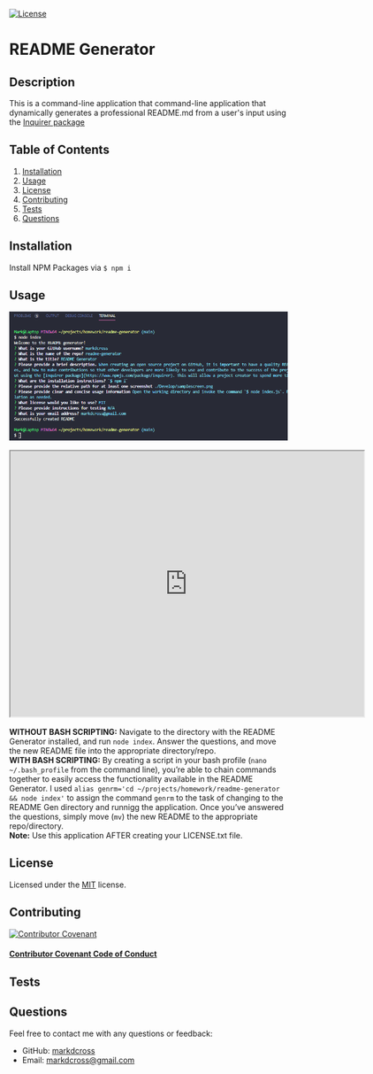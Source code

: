 
[![License](https://img.shields.io/github/license/markdcross/readme-generator)](https://img.shields.io/github/license/markdcross/readme-generator)
# README Generator 

## Description
This is a command-line application that command-line application that dynamically generates a professional README.md from a user's input using the [Inquirer package](https://www.npmjs.com/package/inquirer)

## Table of Contents
1. [Installation](#Installation)
2. [Usage](#Usage)
3. [License](#License)
4. [Contributing](#Contributing)
5. [Tests](#Tests)
6. [Questions](#Questions)

## Installation

Install NPM Packages via `$ npm i`

## Usage

![screenshot](Develop\questionsscreen.png)

<iframe src="https://drive.google.com/file/d/1PzLbBhCBBa059C5wZ47n52lQlTT0woAI/preview" width="640" height="480"></iframe>

**WITHOUT BASH SCRIPTING:** Navigate to the directory with the README Generator installed, and run `node index`. Answer the questions, and move the new README file into the appropriate directory/repo. <br /> **WITH BASH SCRIPTING:** By creating a script in your bash profile (`nano ~/.bash_profile` from the command line), you’re able to chain commands together to easily access the functionality available in the README Generator. I used `alias genrm='cd ~/projects/homework/readme-generator && node index'` to assign the command `genrm` to the task of changing to the README Gen directory and runnigg the application. Once you’ve answered the questions, simply move (`mv`) the new README to the appropriate repo/directory. <br />**Note:** Use this application AFTER creating your LICENSE.txt file.

## License

Licensed under the [MIT](https://github.com/markdcross/readme-generator/blob/master/LICENSE.txt) license.

## Contributing


[![Contributor Covenant](https://img.shields.io/badge/Contributor%20Covenant-v2.0%20adopted-ff69b4.svg)](code_of_conduct.md)

#### [Contributor Covenant Code of Conduct](https://www.contributor-covenant.org/version/2/0/code_of_conduct/)

## Tests

## Questions
Feel free to contact me with any questions or feedback:
- GitHub: [markdcross](https://github.com/markdcross)
- Email: <markdcross@gmail.com>
